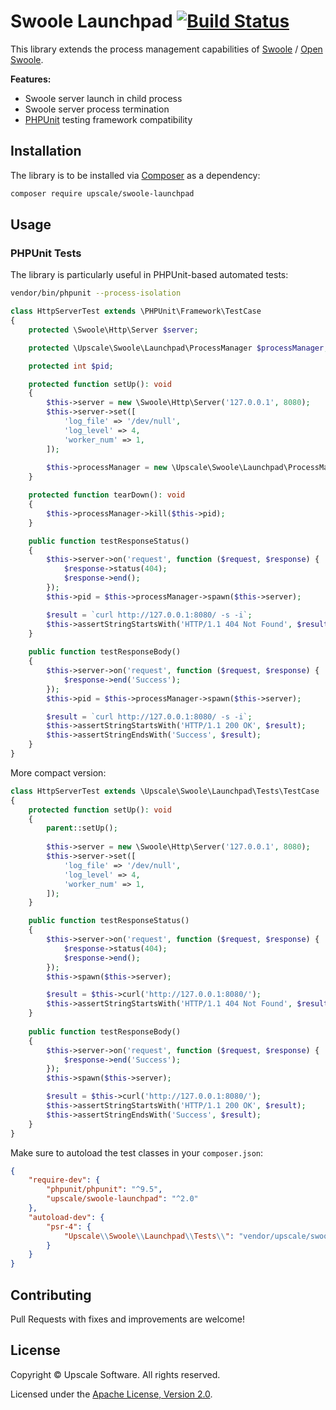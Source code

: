 Swoole Launchpad [![Build Status](https://github.com/upscalesoftware/swoole-launchpad/workflows/Tests/badge.svg?branch=master)](https://github.com/upscalesoftware/swoole-launchpad/actions?query=workflow%3ATests+branch%3Amaster)
================

This library extends the process management capabilities of [Swoole](https://github.com/swoole/swoole-src) / [Open Swoole](https://github.com/openswoole/swoole-src).

**Features:**
- Swoole server launch in child process
- Swoole server process termination
- [PHPUnit](https://phpunit.de/) testing framework compatibility

## Installation

The library is to be installed via [Composer](https://getcomposer.org/) as a dependency:
```bash
composer require upscale/swoole-launchpad
```
## Usage

### PHPUnit Tests

The library is particularly useful in PHPUnit-based automated tests:
```bash
vendor/bin/phpunit --process-isolation
```
```php
class HttpServerTest extends \PHPUnit\Framework\TestCase
{
    protected \Swoole\Http\Server $server;

    protected \Upscale\Swoole\Launchpad\ProcessManager $processManager;

    protected int $pid;

    protected function setUp(): void
    {
        $this->server = new \Swoole\Http\Server('127.0.0.1', 8080);
        $this->server->set([
            'log_file' => '/dev/null',
            'log_level' => 4,
            'worker_num' => 1,
        ]);
        
        $this->processManager = new \Upscale\Swoole\Launchpad\ProcessManager();
    }

    protected function tearDown(): void
    {
        $this->processManager->kill($this->pid);
    }

    public function testResponseStatus()
    {
        $this->server->on('request', function ($request, $response) {
            $response->status(404);
            $response->end();
        });
        $this->pid = $this->processManager->spawn($this->server);

        $result = `curl http://127.0.0.1:8080/ -s -i`;
        $this->assertStringStartsWith('HTTP/1.1 404 Not Found', $result);
    }
    
    public function testResponseBody()
    {
        $this->server->on('request', function ($request, $response) {
            $response->end('Success');
        });
        $this->pid = $this->processManager->spawn($this->server);

        $result = `curl http://127.0.0.1:8080/ -s -i`;
        $this->assertStringStartsWith('HTTP/1.1 200 OK', $result);
        $this->assertStringEndsWith('Success', $result);
    }
}
```

More compact version:
```php
class HttpServerTest extends \Upscale\Swoole\Launchpad\Tests\TestCase
{
    protected function setUp(): void
    {
        parent::setUp();
    
        $this->server = new \Swoole\Http\Server('127.0.0.1', 8080);
        $this->server->set([
            'log_file' => '/dev/null',
            'log_level' => 4,
            'worker_num' => 1,
        ]);
    }

    public function testResponseStatus()
    {
        $this->server->on('request', function ($request, $response) {
            $response->status(404);
            $response->end();
        });
        $this->spawn($this->server);

        $result = $this->curl('http://127.0.0.1:8080/');
        $this->assertStringStartsWith('HTTP/1.1 404 Not Found', $result);
    }
    
    public function testResponseBody()
    {
        $this->server->on('request', function ($request, $response) {
            $response->end('Success');
        });
        $this->spawn($this->server);

        $result = $this->curl('http://127.0.0.1:8080/');
        $this->assertStringStartsWith('HTTP/1.1 200 OK', $result);
        $this->assertStringEndsWith('Success', $result);
    }
}
```

Make sure to autoload the test classes in your `composer.json`:
```json
{
    "require-dev": {
        "phpunit/phpunit": "^9.5",
        "upscale/swoole-launchpad": "^2.0"
    },
    "autoload-dev": {
        "psr-4": {
            "Upscale\\Swoole\\Launchpad\\Tests\\": "vendor/upscale/swoole-launchpad/tests/"
        }
    }
}
```

## Contributing

Pull Requests with fixes and improvements are welcome!

## License

Copyright © Upscale Software. All rights reserved.

Licensed under the [Apache License, Version 2.0](https://github.com/upscalesoftware/swoole-launchpad/blob/master/LICENSE.txt).
